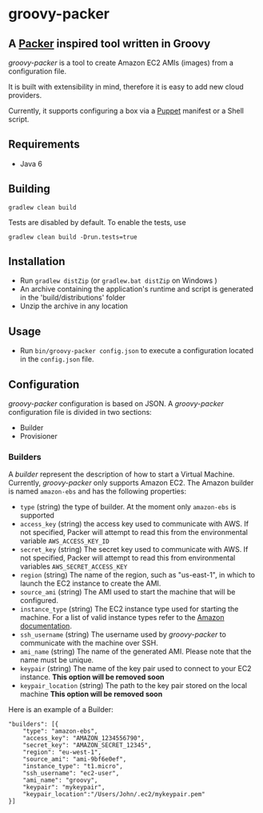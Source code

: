 # groovy-packer

## A [Packer](http://www.packer.io/) inspired tool written in Groovy

_groovy-packer_ is a tool to create Amazon EC2 AMIs (images) from a configuration file.

It is built with extensibility in mind, therefore it is easy to add new cloud providers.

Currently, it supports configuring a box via a [Puppet](http://projects.puppetlabs.com/) manifest or a Shell script.

## Requirements

- Java 6

## Building

`gradlew clean build`

Tests are disabled by default. To enable the tests, use

`gradlew clean build -Drun.tests=true`

## Installation

- Run `gradlew distZip` (or `gradlew.bat distZip` on Windows )
- An archive containing the application's runtime and script is generated in the 'build/distributions' folder
- Unzip the archive in any location

## Usage

- Run `bin/groovy-packer config.json` to execute a configuration located in the `config.json` file.

## Configuration

_groovy-packer_ configuration is based on JSON. A _groovy-packer_ configuration file is divided in two sections:

- Builder
- Provisioner


### Builders

A _builder_ represent the description of how to start a Virtual Machine. Currently, _groovy-packer_ only supports Amazon EC2.
The Amazon builder is named `amazon-ebs` and has the following properties:

- `type` (string) the type of builder. At the moment only `amazon-ebs` is supported
- `access_key` (string) the access key used to communicate with AWS. If not specified,
Packer will attempt to read this from the environmental variable `AWS_ACCESS_KEY_ID`
- `secret_key` (string) The secret key used to communicate with AWS.
If not specified, Packer will attempt to read this from environmental variables `AWS_SECRET_ACCESS_KEY`
- `region` (string) The name of the region, such as "us-east-1", in which to launch the EC2 instance to create the AMI.
- `source_ami` (string) The AMI used to start the machine that will be configured. 
- `instance_type` (string) The EC2 instance type used for starting the machine. For a list of valid instance types refer to the [Amazon documentation](https://aws.amazon.com/ec2/instance-types/#instance-details).
- `ssh_username` (string) The username used by _groovy-packer_ to communicate with the machine over SSH.
- `ami_name` (string) The name of the generated AMI. Please note that the name must be unique.
- `keypair` (string) The name of the key pair used to connect to your EC2 instance. __This option will be removed soon__
- `keypair_location`  (string) The path to the key pair stored on the local machine __This option will be removed soon__

Here is an example of a Builder:

	"builders": [{
    	"type": "amazon-ebs",
        "access_key": "AMAZON_1234556790",
        "secret_key": "AMAZON_SECRET_12345",
        "region": "eu-west-1",
        "source_ami": "ami-9bf6e0ef",
        "instance_type": "t1.micro",
        "ssh_username": "ec2-user",
        "ami_name": "groovy",
        "keypair": "mykeypair",
        "keypair_location":"/Users/John/.ec2/mykeypair.pem"
    }]



